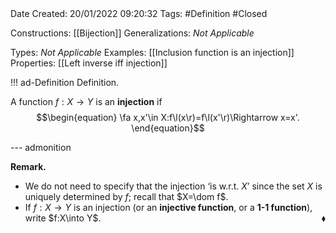 <br />
<br />

Date Created: 20/01/2022 09:20:32
Tags: #Definition #Closed 

Constructions: [[Bijection]]
Generalizations: _Not Applicable_

Types: _Not Applicable_
Examples: [[Inclusion function is an injection]] 
Properties: [[Left inverse iff injection]]

!!! ad-Definition Definition.

A function $f:X\to Y$ is an **injection** if
$$\begin{equation}
    \fa x,x'\in X:f\l(x\r)=f\l(x'\r)\Rightarrow x=x'.
\end{equation}$$

--- admonition

**Remark.**
* We do not need to specify that the injection $\textrm{`}$is w.r.t. $X\textrm{'}$ since the set $X$ is uniquely determined by $f$; recall that $X=\dom f$.
* If $f:X\to Y$ is an injection (or an **injective function**, or a **1-1 function**), write $f:X\into Y$.<span style="float:right;">$\blacklozenge$</span>
